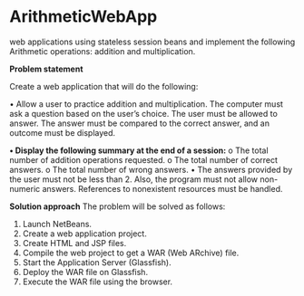 # ArithmeticWebApp
web applications using stateless session beans and implement the following  Arithmetic operations: addition and multiplication.


**Problem statement** 

Create a web application that will do the following: 

• Allow a user to practice addition and multiplication. The computer must ask a question based 
on the user’s choice. The user must be allowed to answer. The answer must be compared to 
the correct answer, and an outcome must be displayed. 

**• Display the following summary at the end of a session:**
o The total number of addition operations requested. 
o The total number of correct answers. 
o The total number of wrong answers. 
• The answers provided by the user must not be less than 2. Also, the program must not allow 
non-numeric answers. References to nonexistent resources must be handled.


**Solution approach** 
The problem will be solved as follows: 
1. Launch NetBeans. 
2. Create a web application project. 
3. Create HTML and JSP files. 
4. Compile the web project to get a WAR (Web ARchive) file. 
5. Start the Application Server (Glassfish). 
6. Deploy the WAR file on Glassfish. 
7. Execute the WAR file using the browser. 
